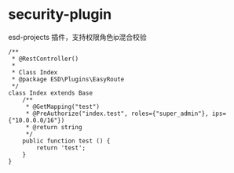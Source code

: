 # security-plugin
esd-projects 插件，支持权限角色ip混合校验

```$xslt
/**
 * @RestController()
 *
 * Class Index
 * @package ESD\Plugins\EasyRoute
 */
class Index extends Base
    /**
     * @GetMapping("test")
     * @PreAuthorize("index.test", roles={"super_admin"}, ips={"10.0.0.0/16"})
     * @return string
     */
    public function test () {
        return 'test';
    }
}
```